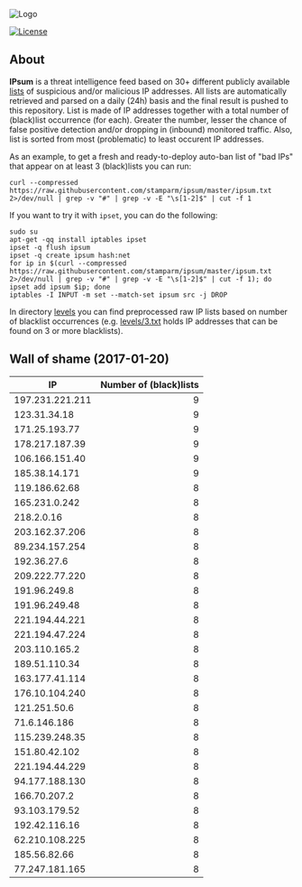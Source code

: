 ![Logo](logo.png)

[![License](https://img.shields.io/badge/license-Public_domain-red.svg)](https://wiki.creativecommons.org/wiki/Public_domain)

About
----

**IPsum** is a threat intelligence feed based on 30+ different publicly available [lists](https://github.com/stamparm/maltrail) of suspicious and/or malicious IP addresses. All lists are automatically retrieved and parsed on a daily (24h) basis and the final result is pushed to this repository. List is made of IP addresses together with a total number of (black)list occurrence (for each). Greater the number, lesser the chance of false positive detection and/or dropping in (inbound) monitored traffic. Also, list is sorted from most (problematic) to least occurent IP addresses.

As an example, to get a fresh and ready-to-deploy auto-ban list of "bad IPs" that appear on at least 3 (black)lists you can run:

```
curl --compressed https://raw.githubusercontent.com/stamparm/ipsum/master/ipsum.txt 2>/dev/null | grep -v "#" | grep -v -E "\s[1-2]$" | cut -f 1
```

If you want to try it with `ipset`, you can do the following:

```
sudo su
apt-get -qq install iptables ipset
ipset -q flush ipsum
ipset -q create ipsum hash:net
for ip in $(curl --compressed https://raw.githubusercontent.com/stamparm/ipsum/master/ipsum.txt 2>/dev/null | grep -v "#" | grep -v -E "\s[1-2]$" | cut -f 1); do ipset add ipsum $ip; done
iptables -I INPUT -m set --match-set ipsum src -j DROP
```

In directory [levels](levels) you can find preprocessed raw IP lists based on number of blacklist occurrences (e.g. [levels/3.txt](levels/3.txt) holds IP addresses that can be found on 3 or more blacklists).

Wall of shame (2017-01-20)
----

|IP|Number of (black)lists|
|---|--:|
197.231.221.211|9
123.31.34.18|9
171.25.193.77|9
178.217.187.39|9
106.166.151.40|9
185.38.14.171|9
119.186.62.68|8
165.231.0.242|8
218.2.0.16|8
203.162.37.206|8
89.234.157.254|8
192.36.27.6|8
209.222.77.220|8
191.96.249.8|8
191.96.249.48|8
221.194.44.221|8
221.194.47.224|8
203.110.165.2|8
189.51.110.34|8
163.177.41.114|8
176.10.104.240|8
121.251.50.6|8
71.6.146.186|8
115.239.248.35|8
151.80.42.102|8
221.194.44.229|8
94.177.188.130|8
166.70.207.2|8
93.103.179.52|8
192.42.116.16|8
62.210.108.225|8
185.56.82.66|8
77.247.181.165|8
